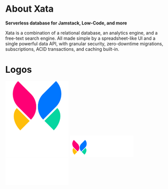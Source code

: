 # About Xata

**Serverless database for Jamstack, Low-Code, and more**

Xata is a combination of a relational database, an analytics engine, and a free-text search engine. All made simple by a spreadsheet-like UI and a single powerful data API, with granular security, zero-downtime migrations, subscriptions, ACID transactions, and caching built-in.

# Logos

<img src="https://github.com/xataio/company/blob/main/logo/white-square-logo-with-butterfly.png" width="200">
<img src="https://github.com/xataio/company/blob/main/logo/white-logo-with-butterfly.png" width="200">

<img src="https://github.com/xataio/company/blob/main/logo/white-logo-no-butterfly.png" width="200">




